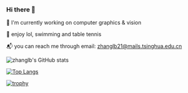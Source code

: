 ### Hi there 👋
🚀 I'm currently working on computer graphics & vision 

🏓 enjoy lol, swimming and table tennis

📬 you can reach me through email: zhanglb21@mails.tsinghua.edu.cn

![zhanglb's GitHub stats](https://github-readme-stats.vercel.app/api?username=zhanglbthu&show_icons=true&theme=radical)

[![Top Langs](https://github-readme-stats.vercel.app/api/top-langs/?username=zhanglbthu&layout=compact)](https://github.com/anuraghazra/github-readme-stats)  

[![trophy](https://github-profile-trophy.vercel.app/?username=zhanglbthu&theme=onedark)](https://github.com/ryo-ma/github-profile-trophy)  
